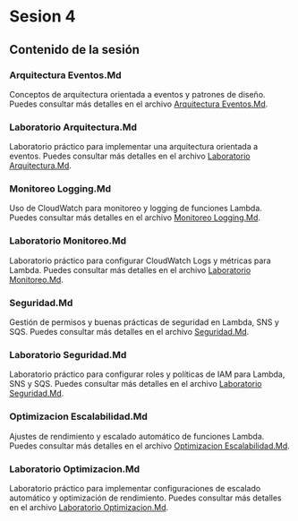 # Sesion 4

## Contenido de la sesión
### Arquitectura Eventos.Md

Conceptos de arquitectura orientada a eventos y patrones de diseño. Puedes consultar más detalles en el archivo [Arquitectura Eventos.Md](arquitectura_eventos.md).

### Laboratorio Arquitectura.Md

Laboratorio práctico para implementar una arquitectura orientada a eventos. Puedes consultar más detalles en el archivo [Laboratorio Arquitectura.Md](laboratorio_arquitectura.md).

### Monitoreo Logging.Md

Uso de CloudWatch para monitoreo y logging de funciones Lambda. Puedes consultar más detalles en el archivo [Monitoreo Logging.Md](monitoreo_logging.md).

### Laboratorio Monitoreo.Md

Laboratorio práctico para configurar CloudWatch Logs y métricas para Lambda. Puedes consultar más detalles en el archivo [Laboratorio Monitoreo.Md](laboratorio_monitoreo.md).

### Seguridad.Md

Gestión de permisos y buenas prácticas de seguridad en Lambda, SNS y SQS. Puedes consultar más detalles en el archivo [Seguridad.Md](seguridad.md).

### Laboratorio Seguridad.Md

Laboratorio práctico para configurar roles y políticas de IAM para Lambda, SNS y SQS. Puedes consultar más detalles en el archivo [Laboratorio Seguridad.Md](laboratorio_seguridad.md).

### Optimizacion Escalabilidad.Md

Ajustes de rendimiento y escalado automático de funciones Lambda. Puedes consultar más detalles en el archivo [Optimizacion Escalabilidad.Md](optimizacion_escalabilidad.md).

### Laboratorio Optimizacion.Md

Laboratorio práctico para implementar configuraciones de escalado automático y optimización de rendimiento. Puedes consultar más detalles en el archivo [Laboratorio Optimizacion.Md](laboratorio_optimizacion.md).

